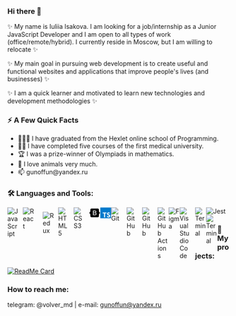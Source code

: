 ### Hi there 👋

✨ My name is Iuliia Isakova. I am looking for a job/internship as a Junior JavaScript Developer and I am open to all types of work (office/remote/hybrid). I currently reside in Moscow, but I am willing to relocate ✨

✨ My main goal in pursuing web development is to create useful and functional websites and applications that improve people's lives (and businesses) ✨

✨ I am a quick learner and motivated to learn new technologies and development methodologies ✨

### ⚡️ A Few Quick Facts
<ul>
  <li>👩🏻‍🎓 I have graduated from the Hexlet online school of Programming.</li>
  <li>👩‍⚕️ I have completed five courses of the first medical university.</li>
  <!-- <li>📙 Check out my <a href="">resume</a>.</li> -->
  <li>🏆 I was a prize-winner of Olympiads in mathematics.</li>
  <li>🐨 I love animals very much.</li>
  <li>📫 gunoffun@yandex.ru</li>
</ul>

### 🛠️ Languages and Tools:
<img align="left" alt="JavaScript" width="25px" src="https://cdn.jsdelivr.net/gh/devicons/devicon/icons/javascript/javascript-original.svg" style="padding-right:10px;" />
<img align="left" alt="React" width="25px" src="https://cdn.jsdelivr.net/gh/devicons/devicon/icons/react/react-original.svg" style="padding-right:10px;" />
<img align="left" alt="Redux" width="25px" src="https://profilinator.rishav.dev/skills-assets/redux-original.svg" style="margin: 10px" />
<img align="left" alt="HTML5" width="25px" src="https://cdn.jsdelivr.net/gh/devicons/devicon/icons/html5/html5-original.svg" style="padding-right:10px;" />
<img align="left" alt="CSS3" width="25px" src="https://cdn.jsdelivr.net/gh/devicons/devicon/icons/css3/css3-original.svg" style="padding-right:10px;" />
<img align="left" alt="Bootstrap" width="25px" src="https://raw.githubusercontent.com/devicons/devicon/master/icons/bootstrap/bootstrap-plain.svg" />
<img align="left" alt="TypeScript" width="25px" src="https://raw.githubusercontent.com/devicons/devicon/master/icons/typescript/typescript-original.svg" />
<img alt="Jest" width="25px" src="https://www.vectorlogo.zone/logos/jestjsio/jestjsio-icon.svg" />
<img align="left" alt="Git" width="25px" src="https://cdn.jsdelivr.net/gh/devicons/devicon/icons/git/git-original.svg" style="padding-right:10px;" />
<img align="left" alt="GitHub" width="25px" src="https://user-images.githubusercontent.com/3369400/139447912-e0f43f33-6d9f-45f8-be46-2df5bbc91289.png#gh-dark-mode-only" style="padding-right:10px;" /><img align="left" alt="GitHub" width="25px" src="https://user-images.githubusercontent.com/3369400/139448065-39a229ba-4b06-434b-bc67-616e2ed80c8f.png#gh-light-mode-only" style="padding-right:10px;" />
<img align="left" alt="GitHub Actions" width="25px"src="https://avatars0.githubusercontent.com/u/44036562" />
<img align="left" alt="Figma" width="25px" src="https://raw.githubusercontent.com/rahul-jha98/github_readme_icons/main/language_and_tools/square/figma/figma.svg" />
<img align="left" alt="Visual Studio Code" width="25px" src="https://cdn.jsdelivr.net/gh/devicons/devicon/icons/vscode/vscode-original.svg" style="padding-right:10px;" />
<img align="left" alt="Terminal" width="25px" src="./img/terminal-light.svg#gh-light-mode-only" /><img align="left" alt="Terminal" width="25px" src="./img/terminal-dark.svg#gh-dark-mode-only" />


### 🚀 My projects:
[![ReadMe Card](https://github-readme-stats.vercel.app/api/pin/?username=Julia-Tisa&repo=frontend-project-lvl1&theme=dark&bg_color=00000000&)](https://github.com/Julia-Tisa/frontend-project-lvl1)


### How to reach me: 
telegram: @volver_md | e-mail: gunoffun@yandex.ru
